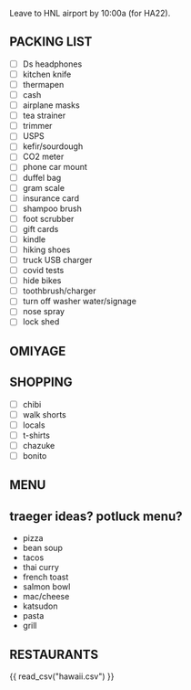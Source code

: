 Leave to HNL airport by 10:00a (for HA22).

## PACKING LIST
- [ ] Ds headphones
- [ ] kitchen knife
- [ ] thermapen
- [ ] cash
- [ ] airplane masks
- [ ] tea strainer
- [ ] trimmer
- [ ] USPS
- [ ] kefir/sourdough
- [ ] CO2 meter
- [ ] phone car mount
- [ ] duffel bag
- [ ] gram scale
- [ ] insurance card
- [ ] shampoo brush
- [ ] foot scrubber
- [ ] gift cards
- [ ] kindle
- [ ] hiking shoes
- [ ] truck USB charger
- [ ] covid tests
- [ ] hide bikes
- [ ] toothbrush/charger
- [ ] turn off washer water/signage
- [ ] nose spray
- [ ] lock shed

## OMIYAGE

## SHOPPING
- [ ] chibi
- [ ] walk shorts
- [ ] locals
- [ ] t-shirts
- [ ] chazuke
- [ ] bonito

## MENU
traeger ideas?
potluck menu?
---
* pizza
* bean soup
* tacos
* thai curry
* french toast
* salmon bowl
* mac/cheese
* katsudon
* pasta
* grill

## RESTAURANTS
{{ read_csv("hawaii.csv") }}
